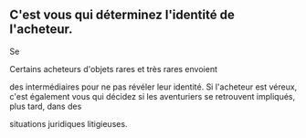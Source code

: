 ## C'est vous qui déterminez l'identité de l'acheteur.


Se

Certains acheteurs d'objets rares et très rares envoient

des intermédiaires pour ne pas révéler leur identité. Si
l'acheteur est véreux, c'est également vous qui décidez si
les aventuriers se retrouvent impliqués, plus tard, dans des

situations juridiques litigieuses.

